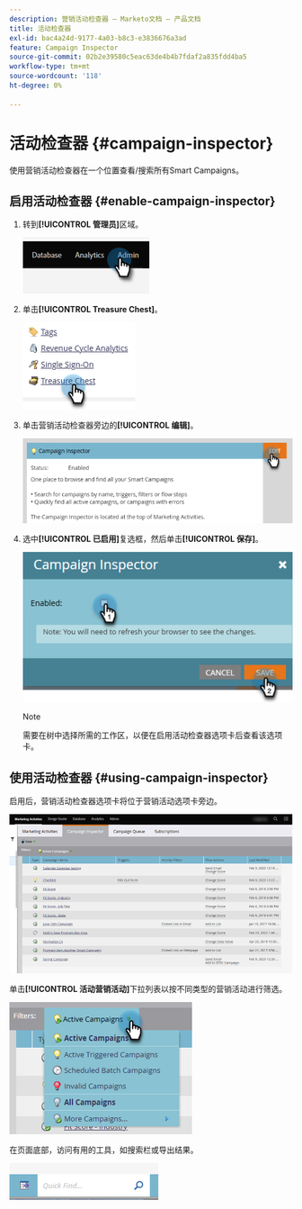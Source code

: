 ```yaml
---
description: 营销活动检查器 — Marketo文档 — 产品文档
title: 活动检查器
exl-id: bac4a24d-9177-4a03-b8c3-e3836676a3ad
feature: Campaign Inspector
source-git-commit: 02b2e39580c5eac63de4b4b7fdaf2a835fdd4ba5
workflow-type: tm+mt
source-wordcount: '118'
ht-degree: 0%

---
```


# 活动检查器 {#campaign-inspector}

使用营销活动检查器在一个位置查看/搜索所有Smart Campaigns。

## 启用活动检查器 {#enable-campaign-inspector}

1. 转到&#x200B;**[!UICONTROL 管理员]**&#x200B;区域。

   ![](assets/campaign-inspector-1.png)

1. 单击&#x200B;**[!UICONTROL Treasure Chest]**。

   ![](assets/campaign-inspector-2.png)

1. 单击营销活动检查器旁边的&#x200B;**[!UICONTROL 编辑]**。

   ![](assets/campaign-inspector-3.png)

1. 选中&#x200B;**[!UICONTROL 已启用]**&#x200B;复选框，然后单击&#x200B;**[!UICONTROL 保存]**。

   ![](assets/campaign-inspector-4.png)

   >[!NOTE]
   >
   >需要在树中选择所需的工作区，以便在启用活动检查器选项卡后查看该选项卡。

## 使用活动检查器 {#using-campaign-inspector}

启用后，营销活动检查器选项卡将位于营销活动选项卡旁边。

![](assets/campaign-inspector-5.png)

单击&#x200B;**[!UICONTROL 活动营销活动]**&#x200B;下拉列表以按不同类型的营销活动进行筛选。

![](assets/campaign-inspector-6.png)

在页面底部，访问有用的工具，如搜索栏或导出结果。

![](assets/campaign-inspector-7.png)
